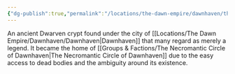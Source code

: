 ```yaml
---
{"dg-publish":true,"permalink":"/locations/the-dawn-empire/dawnhaven/the-dawnhaven-crypts/","noteIcon":"","created":"2024-11-26T21:37:26.730+00:00","updated":"2024-12-13T22:54:32.053+00:00"}
---
```


An ancient Dwarven crypt found under the city of [[Locations/The Dawn Empire/Dawnhaven/Dawnhaven\|Dawnhaven]] that many regard as merely a legend. It became the home of [[Groups & Factions/The Necromantic Circle of Dawnhaven\|The Necromantic Circle of Dawnhaven]] due to the easy access to dead bodies and the ambiguity around its existence. 
